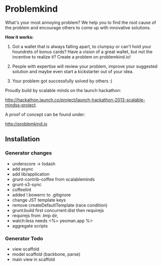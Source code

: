 # Problemkind
What's your most annoying problem? We help you to find the root cause of the problem and encourage others to come up with innovative solutions.

**How it works:**

1. Got a wallet that is always falling apart, to clumpsy or can't hold your houndrets of bonus cards? Have a vision of a great wallet, but not the incentive to realize it? Create a problem on problemkind.io!

2. People with expertise will review your problem, improve your suggested solution and maybe even start a kickstarter out of your idea.

3. Your problem got successfully solved by others :)

Proudly build by scalable minds on the launch hackathon:

http://hackathon.launch.co/project/launch-hackathon-2013-scalable-mindss-project.

A proof of concept can be found under: 

http://problemkind.io

## Installation

### Generator changes

* underscore -> lodash
* add async
* add lib/application
* grunt-contrib-coffee from scalableminds
* grunt-s3-sync
* coffeelint
* added !.bowerrc to .gitignore
* change JST template keys
* remove createDefaultTemplate (race condition)
* grunt:build first concurrent:dist then requirejs
* requirejs from .tmp dir, 
* watch:less needs <%= yeoman.app %>
* aggregate scripts

### Generator Todo

* view scaffold
* model scaffold (backbone, parse)
* main view in scaffold
